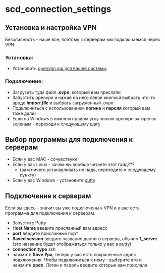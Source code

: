 # scd_connection_settings
## Установка и настройка VPN
Безопасность - наше все, поэтому к серверам мы подключаемся через VPN
### Установка:
* Установить [openvpn gui для вашей системы](https://openvpn.net/community-downloads/)
### Подключение:
* Загрузить туда файл **.ovpn**, который вам прислали
* Запустить openvpn и нажав на него левой кнопкой выбрать что-то вроде ***import file*** и выбрать загруженный .ovpn
* Подключиться с использованием **логина** и **пароля** который вам тоже дали)
* Если на Windows в нижнем правом углу значок openvpn загорелся зеленым - переходи к следующему шагу
## Выбор программы для подключения к серверам
- Если у вас MAC - сочувствую(
- Если у вас Linux - зачем вы вообще читаете этот гайд???
  - (вам ничего устанавливать не надо, переходите к следующему пункту)
- Если у вас Windows - установите [putty](https://www.chiark.greenend.org.uk/~sgtatham/putty/latest.html)
## Подключение к серверам
Если вы здесь - значит вы уже подключены к VPN и у вас есть программа для подключения к серверам.
* Запустите Putty
* **Host Name**  введите присланный вам адресс
* **port** введите присланный порт
* **Saved session** введите название данного сервера, обычно **1_server** (это название будет отображаться только у вас в putty)
* **connection type** ssh
* нажмите **Save**
**Ура**, теперь у вас есть сохраненные адрес подключения.
Чтобы подключиться к нему - выберите его и нажмите **open**.
Логин и пароль вводите которые вам прислали.
